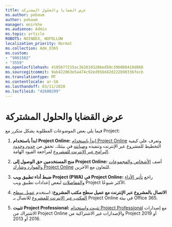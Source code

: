 ```yaml
---
title: عرض القضايا والحلول المشتركة
ms.author: pebaum
author: pebaum
manager: mnirkhe
ms.audience: Admin
ms.topic: article
ROBOTS: NOINDEX, NOFOLLOW
localization_priority: Normal
ms.collection: Adm_O365
ms.custom:
- "9001502"
- "3559"
ms.openlocfilehash: 4185077215ac3628103286ed58c396088410d868
ms.sourcegitcommit: 9ab422063e5a474c92ed956d42d222b90336fecb
ms.translationtype: MT
ms.contentlocale: ar-SA
ms.lasthandoff: 03/11/2020
ms.locfileid: "42600299"
---
```

# <a name="project-common-issues-and-resolutions"></a>عرض القضايا والحلول المشتركة

فيما يلي بعض الموضوعات المطلوبة بشكل متكرر مع Project:

1. **ابدأ باستخدام Project Online:**  [ابدأ باستخدام Project Online](https://docs.microsoft.com/ProjectOnline/get-started-with-project-online) وتعرف على كيفية التخطيط للمشروع عبر الإنترنت وتنفيذه [وصيانته](https://docs.microsoft.com/projectonline/project-online) في بيئتك. تحقق من [حدود وحدود البرامج عبر الإنترنت للمشروع](https://docs.microsoft.com/ProjectOnline/project-online-software-boundaries-and-limits) لمراجعة القيود الهامة.

2. **منح المستخدمين حق الوصول إلى Project Online:** أضف [الأشخاص والمجموعات والموارد وشارك Project Online](https://docs.microsoft.com/projectonline/step-2-add-people-to-project-online) للتعاون مع الآخرين. 

3. **ضبط أداء تطبيق ويب Project (PWA) في Project Online:** راجع [تأثير الأداء والمفاضلات](https://docs.microsoft.com/projectonline/tune-project-online-performance) لبعض إعدادات تطبيق ويب Project الأكثر شيوعًا.

4. **الاتصال بالمشروع عبر الإنترنت مع عميل سطح مكتب المشروع:** استخدم [عميل سطح المكتب عبر الإنترنت للمشروع](https://docs.microsoft.com/projectonline/connect-to-project-online-with-the-project-online-desktop-client) للاتصال بـ Project Online في بيئة Office 365. 

5. **تثبيت Project Professional:** [تثبيت واستخدام Project Professional](https://support.office.com/en-us/article/install-project-7059249b-d9fe-4d61-ab96-5c5bf435f281?ui=en-US&rs=en-US&ad=US) مع إصدارات الاشتراك من Project Online والإصدارات غير الاشتراكية من Project 2019 أو 2016 أو 2013.
